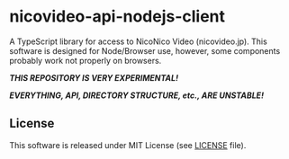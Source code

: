 # nicovideo-api-nodejs-client
A TypeScript library for access to NicoNico Video (nicovideo.jp).
This software is designed for Node/Browser use, however, some components probably work not properly on browsers.

***THIS REPOSITORY IS VERY EXPERIMENTAL!***

***EVERYTHING, API, DIRECTORY STRUCTURE, etc., ARE UNSTABLE!***

License
-------
This software is released under MIT License (see [LICENSE][] file).

[LICENSE]:https://github.com/SSW-SCIENTIFIC/nicovideo-api-nodejs-client/blob/master/README.md